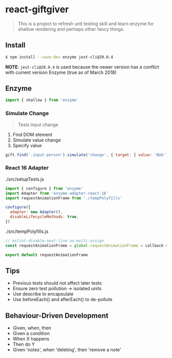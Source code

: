 # react-giftgiver

> This is a project to refresh unit testing skill and learn enzyme for shallow rendering and perhaps other fancy things.

## Install

``` bash
$ npm install --save-dev enzyme jest-cli@20.0.4
```
**NOTE**: `jest-cli@20.0.4` is used because the newer version has a conflict with current version Enzyme (true as of March 2018)

## Enzyme
``` javascript
import { shallow } from 'enzyme'
```

### Simulate Change

> Tests input change

1. Find DOM element
2. Simulate value change
3. Specify value

``` javascript
gift.find('.input-person').simulate('change', { target: { value: 'Bob' } })
```


### React 16 Adapter

./src/setupTests.js
``` javascript
import { configure } from 'enzyme'
import Adapter from 'enzyme-adapter-react-16'
import requestAnimationFrame from './tempPolyfills'

configure({
  adapter: new Adapter(),
  disableLifecycleMethods: true,
})
```

./src/tempPolyfills.js
``` javascript
// eslint-disable-next-line no-multi-assign
const requestAnimationFrame = global.requestAnimationFrame = callback => setTimeout(callback, 0)

export default requestAnimationFrame
```

## Tips

- Previous tests should not affect later tests
- Ensure zero test pollution -> isolated units
- Use describe to encapsulate
- Use beforeEach() and afterEach() to de-pollute

## Behaviour-Driven Development

- Given, when, then
- Given a condition
- When X happens
- Then do Y
- Given 'notes', when 'deleting', then 'remove a note'